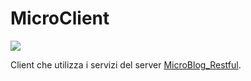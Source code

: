 # MicroClient
![](https://img.shields.io/badge/PROGETTO-SCOLASTICO-green?style=for-the-badge&logo=google-scholar&logoColor=green)


Client che utilizza i servizi del server [MicroBlog_Restful](https://github.com/Tutor-00/Microblog_Restful).
